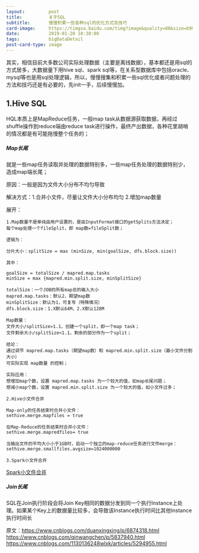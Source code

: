 ```yaml
---
layout:         post
title:          关于SQL
subtitle:       慢慢积累一些各种sql的优化方式及技巧
card-image:     https://timgsa.baidu.com/timg?image&quality=80&size=b9999_10000&sec=1547989001558&di=9de99b3910502ff78189dbcb9545ecfb&imgtype=0&src=http%3A%2F%2Fwww.onekit.cn%2Fimages%2Fsql.png
date:           2019-01-20 18:30:00
tags:           bigDataDetail
post-card-type: image
---
```


其实，相信目前大多数公司实际处理数据（主要是离线数据），基本都还是用sql的方式居多，大数据量下用hive sql、spark sql等，在关系型数据库中包括oracle、mysql等也是用sql处理逻辑，所以，慢慢搜集和积累一些sql优化或者问题处理的方法和技巧还是有必要的，先init一手，后续慢慢加。

## 1.Hive SQL

HQL本质上是MapReduce任务，一般map task从数据源获取数据，再经过shuffle操作到reduce端由reduce task进行操作，最终产出数据，各种花里胡哨的情况都是有可能拖慢整个任务的；

##### Map长尾

就是一些map任务读取并处理的数据特别多，一些map任务处理的数据特别少，造成map端长尾；

原因：一般是因为文件大小分布不均匀导致

解决方式：1.合并小文件，尽量让文件大小分布均匀 2.增加map数量

展开：

    1.Map数量不是单纯由用户设置的，是由InputFormat接口的getSplits方法决定；  
    每个map处理一个fileSplit，即 map数=fileSplit数；
      
    逻辑为：
    
    分片大小：splitSize = max (minSize, min(goalSize, dfs.block.size))
    
    其中：
    
    goalSize = totalSize / mapred.map.tasks
    minSize = max {mapred.min.split.size, minSplitSize}
    
    totalSize：一个JOB的所有map总的输入大小
    mapred.map.tasks：默认2，期望map数
    minSplitSize：默认为1，可复写（特殊情况）
    dfs.block.size：1.X默认64M，2.X默认128M
    
    Map数量：
    文件大小/splitSize>1.1，创建一个split，即一个map task；
    文件剩余大小/splitSize<1.1，剩余的部分作为一个split；
    
    结论：
    通过调节 mapred.map.tasks（期望map数）和 mapred.min.split.size（最小文件分割大小）
    可实际实现 map数量 的控制；
    
    实际应用：
    想增加map个数，设置 mapred.map.tasks 为一个较大的值，如map长尾问题；
    想减小map个数，设置 mapred.min.split.size 为一个较大的值，如小文件过多；
    
    2.Hive小文件合并
    
    Map-only的任务结束时合并小文件：
    sethive.merge.mapfiles = true
  
    在Map-Reduce的任务结束时合并小文件：
    sethive.merge.mapredfiles= true
  
    当输出文件的平均大小小于1GB时，启动一个独立的map-reduce任务进行文件merge：
    sethive.merge.smallfiles.avgsize=1024000000

    3.Spark小文件合并
    
[Spark小文件合并](https://wyk2011fj.github.io/2018/11/spark-small-file/)
    
##### Join长尾

SQL在Join执行阶段会将Join Key相同的数据分发到同一个执行Instance上处理。如果某个Key上的数据量比较多，会导致该Instance执行时间比其他Instance执行时间长

    
    



原文：https://www.cnblogs.com/duanxingxing/p/6874318.html
https://www.cnblogs.com/qinwangchen/p/5837940.html
https://www.cnblogs.com/1130136248wlxk/articles/5294955.html
